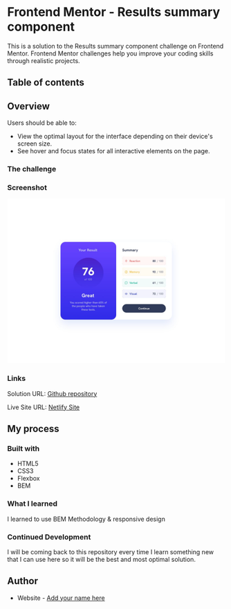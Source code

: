# Frontend Mentor - Results summary component

This is a solution to the Results summary component challenge on Frontend Mentor. Frontend Mentor challenges help you improve your coding skills through realistic projects.

## Table of contents

## Overview
Users should be able to: 
- View the optimal layout for the interface depending on their device's screen size.
- See hover and focus states for all interactive elements on the page.

### The challenge

### Screenshot

![Design preview for the Results summary component coding challenge](./design/desktop-design.jpg)

### Links 

Solution URL: [Github repository](https://github.com/avilesalejandro/summary-frontendmentor)

Live Site URL: [Netlify Site](https://frontendmentor-summary.netlify.app/)

## My process

### Built with

* HTML5
* CSS3
* Flexbox
* BEM

### What I learned

I learned to use BEM Methodology & responsive design

### Continued Development

I will be coming back to this repository every time I learn something new that I can use here so it will be the best and most optimal solution.

## Author 

- Website - [Add your name here](https://www.your-site.com)
